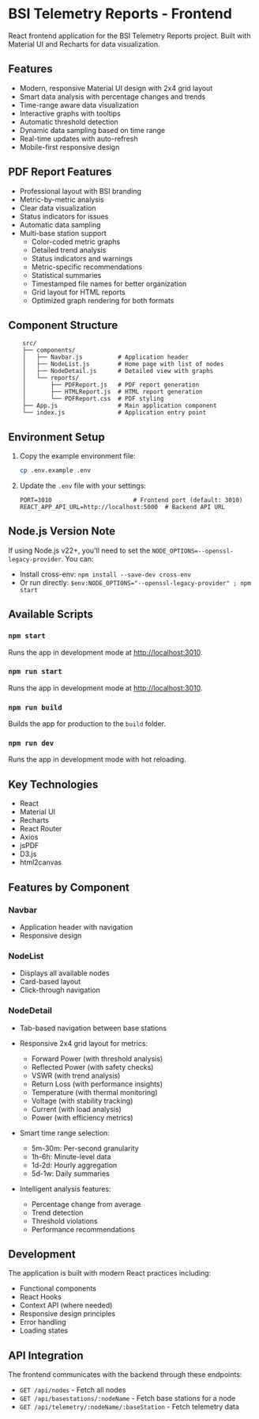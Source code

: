 # BSI Telemetry Reports - Frontend

React frontend application for the BSI Telemetry Reports project. Built with Material UI and Recharts for data visualization.

## Features

- Modern, responsive Material UI design with 2x4 grid layout
- Smart data analysis with percentage changes and trends
- Time-range aware data visualization
- Interactive graphs with tooltips
- Automatic threshold detection
- Dynamic data sampling based on time range
- Real-time updates with auto-refresh
- Mobile-first responsive design

## PDF Report Features

- Professional layout with BSI branding
- Metric-by-metric analysis
- Clear data visualization
- Status indicators for issues
- Automatic data sampling
- Multi-base station support
  - Color-coded metric graphs
  - Detailed trend analysis
  - Status indicators and warnings
  - Metric-specific recommendations
  - Statistical summaries
  - Timestamped file names for better organization
  - Grid layout for HTML reports
  - Optimized graph rendering for both formats

## Component Structure

```tree
    src/
    ├── components/
    │   ├── Navbar.js          # Application header
    │   ├── NodeList.js        # Home page with list of nodes
    │   ├── NodeDetail.js      # Detailed view with graphs
    │   └── reports/
    │       ├── PDFReport.js   # PDF report generation
    │       ├── HTMLReport.js  # HTML report generation
    │       └── PDFReport.css  # PDF styling
    ├── App.js                 # Main application component
    └── index.js               # Application entry point
```

## Environment Setup

1. Copy the example environment file:

   ```bash
   cp .env.example .env
   ```

2. Update the `.env` file with your settings:

   ```env
   PORT=3010                       # Frontend port (default: 3010)
   REACT_APP_API_URL=http://localhost:5000  # Backend API URL
   ```

## Node.js Version Note

If using Node.js v22+, you'll need to set the `NODE_OPTIONS=--openssl-legacy-provider`. You can:

- Install cross-env: `npm install --save-dev cross-env`
- Or run directly: `$env:NODE_OPTIONS="--openssl-legacy-provider" ; npm start`

## Available Scripts

### `npm start`

Runs the app in development mode at [http://localhost:3010](http://localhost:3010).

### `npm run start`

Runs the app in development mode at [http://localhost:3010](http://localhost:3010).

### `npm run build`

Builds the app for production to the `build` folder.

### `npm run dev`

Runs the app in development mode with hot reloading.

## Key Technologies

- React
- Material UI
- Recharts
- React Router
- Axios
- jsPDF
- D3.js
- html2canvas

## Features by Component

### Navbar

- Application header with navigation
- Responsive design

### NodeList

- Displays all available nodes
- Card-based layout
- Click-through navigation

### NodeDetail

- Tab-based navigation between base stations
- Responsive 2x4 grid layout for metrics:

  - Forward Power (with threshold analysis)
  - Reflected Power (with safety checks)
  - VSWR (with trend analysis)
  - Return Loss (with performance insights)
  - Temperature (with thermal monitoring)
  - Voltage (with stability tracking)
  - Current (with load analysis)
  - Power (with efficiency metrics)

- Smart time range selection:
  - 5m-30m: Per-second granularity
  - 1h-6h: Minute-level data
  - 1d-2d: Hourly aggregation
  - 5d-1w: Daily summaries

- Intelligent analysis features:
  - Percentage change from average
  - Trend detection
  - Threshold violations
  - Performance recommendations

## Development

The application is built with modern React practices including:

- Functional components
- React Hooks
- Context API (where needed)
- Responsive design principles
- Error handling
- Loading states

## API Integration

The frontend communicates with the backend through these endpoints:

- `GET /api/nodes` - Fetch all nodes
- `GET /api/basestations/:nodeName` - Fetch base stations for a node
- `GET /api/telemetry/:nodeName/:baseStation` - Fetch telemetry data

